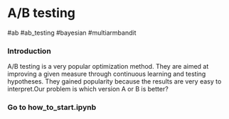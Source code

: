 # A/B testing
#ab #ab_testing #bayesian #multiarmbandit

### Introduction
A/B testing is a very popular optimization method. They are aimed at improving a given measure through continuous learning and testing hypotheses. They gained popularity because the results are very easy to interpret.Our problem is which version A or B is better?

### Go to how_to_start.ipynb
